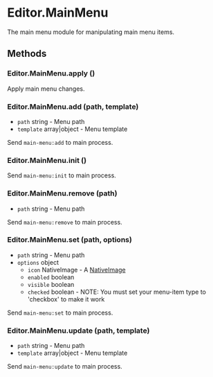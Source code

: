 # Editor.MainMenu

The main menu module for manipulating main menu items.

## Methods

### Editor.MainMenu.apply ()

Apply main menu changes.

### Editor.MainMenu.add (path, template)

  - `path` string - Menu path
  - `template` array|object - Menu template

Send `main-menu:add` to main process.

### Editor.MainMenu.init ()

Send `main-menu:init` to main process.

### Editor.MainMenu.remove (path)

  - `path` string - Menu path

Send `main-menu:remove` to main process.

### Editor.MainMenu.set (path, options)

  - `path` string - Menu path
  - `options` object
    - `icon` NativeImage - A [NativeImage](http://electron.atom.io/docs/api/native-image/)
    - `enabled` boolean
    - `visible` boolean
    - `checked` boolean - NOTE: You must set your menu-item type to 'checkbox' to make it work

Send `main-menu:set` to main process.

### Editor.MainMenu.update (path, template)

  - `path` string - Menu path
  - `template` array|object - Menu template

Send `main-menu:update` to main process.
